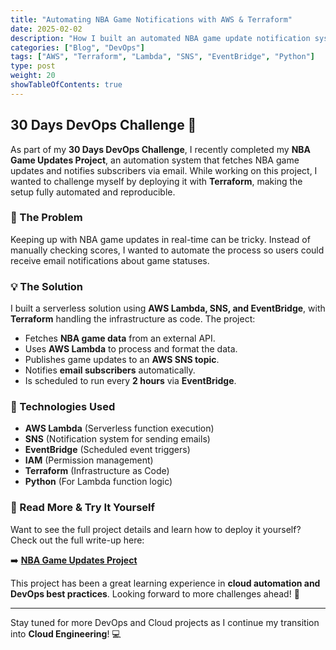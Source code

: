```yaml
---
title: "Automating NBA Game Notifications with AWS & Terraform"
date: 2025-02-02
description: "How I built an automated NBA game update notification system using AWS Lambda, SNS, and Terraform."
categories: ["Blog", "DevOps"]
tags: ["AWS", "Terraform", "Lambda", "SNS", "EventBridge", "Python"]
type: post
weight: 20
showTableOfContents: true
---
```


## 30 Days DevOps Challenge 🚀

As part of my **30 Days DevOps Challenge**, I recently completed my **NBA Game Updates Project**, an automation system that fetches NBA game updates and notifies subscribers via email. While working on this project, I wanted to challenge myself by deploying it with **Terraform**, making the setup fully automated and reproducible.

### 🔧 The Problem
Keeping up with NBA game updates in real-time can be tricky. Instead of manually checking scores, I wanted to automate the process so users could receive email notifications about game statuses.

### 💡 The Solution
I built a serverless solution using **AWS Lambda, SNS, and EventBridge**, with **Terraform** handling the infrastructure as code. The project:
- Fetches **NBA game data** from an external API.
- Uses **AWS Lambda** to process and format the data.
- Publishes game updates to an **AWS SNS topic**.
- Notifies **email subscribers** automatically.
- Is scheduled to run every **2 hours** via **EventBridge**.

### 🚀 Technologies Used
- **AWS Lambda** (Serverless function execution)
- **SNS** (Notification system for sending emails)
- **EventBridge** (Scheduled event triggers)
- **IAM** (Permission management)
- **Terraform** (Infrastructure as Code)
- **Python** (For Lambda function logic)

### 🔗 Read More & Try It Yourself
Want to see the full project details and learn how to deploy it yourself? Check out the full write-up here:

➡️ **[NBA Game Updates Project](/projects/nba_game_notification/)**

This project has been a great learning experience in **cloud automation and DevOps best practices**. Looking forward to more challenges ahead! 🚀

---

Stay tuned for more DevOps and Cloud projects as I continue my transition into **Cloud Engineering**! 💻

